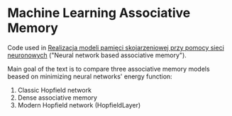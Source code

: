 # Machine Learning Associative Memory

Code used in [Realizacja modeli pamięci skojarzeniowej przy pomocy sieci neuronowych](https://github.com/kebabee/ML-assiociative-memory/blob/dd1870b312a0e11cb07497213ed1a868b12a82a6/sieci_hopfielda_beta_1.1.pdf) ("Neural network based associative memory").

Main goal of the text is to compare three associative memory models beased on minimizing neural networks' energy function:
  1. Classic Hopfield network
  2. Dense associative memory
  3. Modern Hopfield network (HopfieldLayer)
